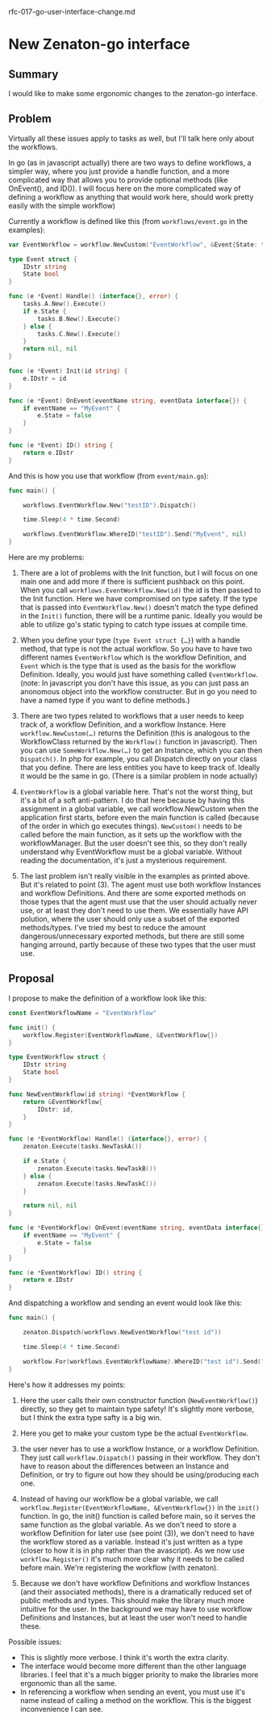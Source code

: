 rfc-017-go-user-interface-change.md


# New Zenaton-go interface

## Summary

I would like to make some ergonomic changes to the zenaton-go interface.

## Problem

Virtually all these issues apply to tasks as well, but I'll talk here only about the workflows.

In go (as in javascript actually) there are two ways to define workflows, a simpler way, where you just provide a handle function, and a more complicated way that allows you to provide optional methods (like OnEvent(), and ID()). I will focus here on the more complicated way of defining a workflow as anything that would work here, should work pretty easily with the simple workflow)


Currently a workflow is defined like this (from `workflows/event.go` in the examples):

```go
var EventWorkflow = workflow.NewCustom("EventWorkflow", &Event{State: true})

type Event struct {
	IDstr string
	State bool
}

func (e *Event) Handle() (interface{}, error) {
	tasks.A.New().Execute()
	if e.State {
		tasks.B.New().Execute()
	} else {
		tasks.C.New().Execute()
	}
	return nil, nil
}

func (e *Event) Init(id string) {
	e.IDstr = id
}

func (e *Event) OnEvent(eventName string, eventData interface{}) {
	if eventName == "MyEvent" {
		e.State = false
	}
}

func (e *Event) ID() string {
	return e.IDstr
}
```

And this is how you use that workflow (from `event/main.go`):
```go
func main() {

	workflows.EventWorkflow.New("testID").Dispatch()

	time.Sleep(4 * time.Second)

	workflows.EventWorkflow.WhereID("testID").Send("MyEvent", nil)
}
```

Here are my problems:

1. There are a lot of problems with the Init function, but I will focus on one main one and add more if there is sufficient pushback on this point. When you call `workflows.EventWorkflow.New(id)` the id is then passed to the Init function. Here we have compromised on type safety. If the type that is passed into `EventWorkflow.New()` doesn't match the type defined in the `Init()` function, there will be a runtime panic. Ideally you would be able to utilize go's static typing to catch type issues at compile time.

2. When you define your type (`type Event struct {…}`) with a handle method, that type is not the actual workflow. So you have to have two different names `EventWorkflow` which is the workflow Definition, and `Event` which is the type that is used as the basis for the workflow Definition. Ideally, you would just have something called `EventWorkflow`. (note: In javascript you don't have this issue, as you can just pass an anonomous object into the workflow constructer. But in go you need to have a named type if you want to define methods.)

3. There are two types related to workflows that a user needs to keep track of, a workflow Definition, and a workflow Instance. Here `workflow.NewCustom(…)` returns the Definition (this is analogous to the WorkflowClass returned by the `Workflow()` function in javascript). Then you can use `SomeWorkflow.New(…)` to get an Instance, which you can then `Dispatch()`. In php for example, you call Dispatch directly on your class that you define. There are less entities you have to keep track of. Ideally it would be the same in go. (There is a similar problem in node actually)

4. `EventWorkflow` is a global variable here. That's not the worst thing, but it's a bit of a soft anti-pattern. I do that here because by having this assignment in a global variable, we call workflow.NewCustom when the application first starts, before even the main function is called (because of the order in which go executes things). `NewCustom()` needs to be called before the main function, as it sets up the workflow with the workflowManager. But the user doesn't see this, so they don't really understand why EventWorkflow must be a global variable. Without reading the documentation, it's just a mysterious requirement.

5. The last problem isn't really visible in the examples as printed above. But it's related to point (3). The agent must use both workflow Instances and workflow Definitions. And there are some exported methods on those types that the agent must use that the user should actually never use, or at least they don't need to use them. We essentially have API polution, where the user should only use a subset of the exported methods/types. I've tried my best to reduce the amount dangerous/unnecessary exported methods, but there are still some hanging arround, partly because of these two types that the user must use.

## Proposal

I propose to make the definition of a workflow look like this:
```go
const EventWorkflowName = "EventWorkflow"

func init() {
	workflow.Register(EventWorkflowName, &EventWorkflow{})
}

type EventWorkflow struct {
	IDstr string
	State bool
}

func NewEventWorkflow(id string) *EventWorkflow {
	return &EventWorkflow{
		IDstr: id,
	}
}

func (e *EventWorkflow) Handle() (interface{}, error) {
	zenaton.Execute(tasks.NewTaskA())

	if e.State {
		zenaton.Execute(tasks.NewTaskB())
	} else {
		zenaton.Execute(tasks.NewTaskC())
	}

	return nil, nil
}

func (e *EventWorkflow) OnEvent(eventName string, eventData interface{}) {
	if eventName == "MyEvent" {
		e.State = false
	}
}

func (e *EventWorkflow) ID() string {
	return e.IDstr
}
```

And dispatching a workflow and sending an event would look like this:
```go
func main() {

	zenaton.Dispatch(workflows.NewEventWorkflow("test id"))

	time.Sleep(4 * time.Second)

	workflow.For(workflows.EventWorkflowName).WhereID("test id").Send("MyEvent", nil)
}
```

Here's how it addresses my points:
1. Here the user calls their own constructor function (`NewEventWorkflow()`) directly, so they get to maintain type safety! It's slightly more verbose, but I think the extra type safty is a big win.

2. Here you get to make your custom type be the actual `EventWorkflow`.

3. the user never has to use a workflow Instance, or a workflow Definition. They just call `workflow.Dispatch()` passing in their workflow. They don't have to reason about the differences between an Instance and Definition, or try to figure out how they should be using/producing each one.

4. Instead of having our workflow be a global variable, we call `workflow.Register(EventWorkflowName, &EventWorkflow{})` in the `init()` function. In go, the init() function is called before main, so it serves the same function as the global variable. As we don't need to store a workflow Definition for later use (see point (3)), we don't need to have the workflow stored as a variable. Instead it's just written as a type (closer to how it is in php rather than the avascript). As we now use `workflow.Register()` it's much more clear why it needs to be called before main. We're registering the workflow (with zenaton).

5. Because we don't have workflow Definitions and workflow Instances (and their associated methods), there is a dramatically reduced set of public methods and types. This should make the library much more intuitive for the user. In the background we may have to use workflow Definitions and Instances, but at least the user won't need to handle these.

Possible issues:
* This is slightly more verbose. I think it's worth the extra clarity.
* The interface would become more different than the other language libraries. I feel that it's a much bigger priority to make the libraries more ergonomic than all the same.
* In referencing a workflow when sending an event, you must use it's name instead of calling a method on the workflow. This is the biggest inconvenience I can see.


